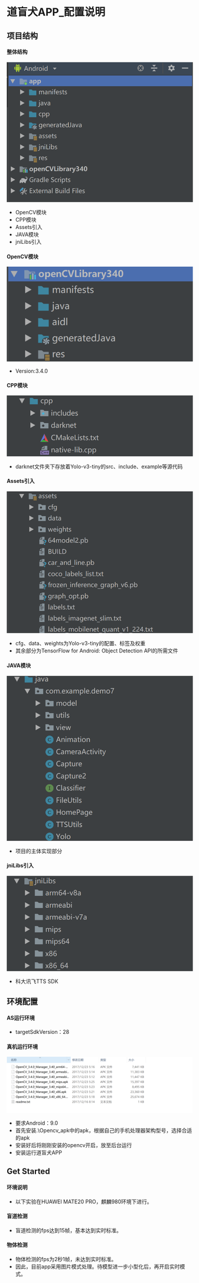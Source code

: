 # 道盲犬APP_配置说明
## 项目结构
#### 整体结构
![structure_1](.\image\structure_1.png)
- OpenCV模块
- CPP模块
- Assets引入
- JAVA模块
- jniLibs引入
#### OpenCV模块
![structure_2](.\image\structure_2.png)
- Version:3.4.0
#### CPP模块
![structure_3](.\image\structure_3.png)
- darknet文件夹下存放着Yolo-v3-tiny的src、include、example等源代码
#### Assets引入
![structure_4](.\image\structure_4.png)
- cfg、data、weights为Yolo-v3-tiny的配置、标签及权重
- 其余部分为TensorFlow for Android: Object Detection API的所需文件
#### JAVA模块
![structure_5](.\image\structure_5.png)
- 项目的主体实现部分
#### jniLibs引入
![structure_6](.\image\structure_6.png)
- 科大讯飞TTS SDK
## 环境配置
#### AS运行环境
- targetSdkVersion：28
#### 真机运行环境
![opencv](.\image\opencv.png)
-   要求Android：9.0
-   首先安装.\Opencv_apk中的apk，根据自己的手机处理器架构型号，选择合适的apk
-   安装好后将刚刚安装的opencv开启，放至后台运行
-   安装运行道盲犬APP 
## Get Started
#### 环境说明
- 以下实验在HUAWEI MATE20 PRO，麒麟980环境下进行。
#### 盲道检测
- 盲道检测的fps达到15帧，基本达到实时标准。
#### 物体检测
- 物体检测的fps为2秒1帧，未达到实时标准。
- 因此，目前app采用图片模式处理。待模型进一步小型化后，再开启实时模式。